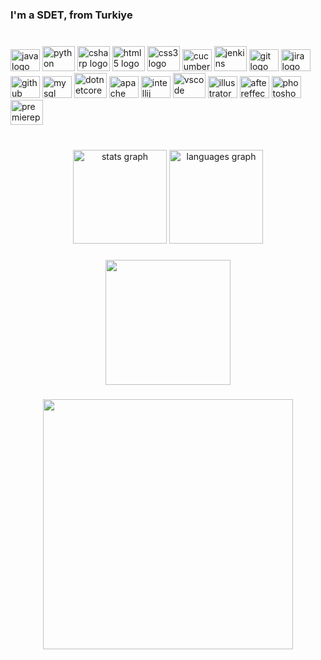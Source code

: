 <h3 align="left">I'm a SDET, from Turkiye</h3>

###

<br clear="both">

<div align="left">
  <img src="https://cdn.jsdelivr.net/gh/devicons/devicon/icons/java/java-original.svg" height="35" width="47" alt="java logo"  />
  <img src="https://cdn.jsdelivr.net/gh/devicons/devicon/icons/python/python-original.svg" height="40" width="52" alt="python logo"  />
  <img src="https://cdn.jsdelivr.net/gh/devicons/devicon/icons/csharp/csharp-original.svg" height="40" width="52" alt="csharp logo"  />
  <img src="https://cdn.jsdelivr.net/gh/devicons/devicon/icons/html5/html5-original.svg" height="40" width="52" alt="html5 logo"  />
  <img src="https://cdn.jsdelivr.net/gh/devicons/devicon/icons/css3/css3-original.svg" height="40" width="52" alt="css3 logo"  />
  <img src="https://cdn.jsdelivr.net/gh/devicons/devicon/icons/cucumber/cucumber-plain.svg" height="35" width="47" alt="cucumber logo"  />
  <img src="https://cdn.jsdelivr.net/gh/devicons/devicon/icons/jenkins/jenkins-original.svg" height="40" width="52" alt="jenkins logo"  />
  <img src="https://cdn.jsdelivr.net/gh/devicons/devicon/icons/git/git-original.svg" height="35" width="47" alt="git logo"  />
  <img src="https://cdn.jsdelivr.net/gh/devicons/devicon/icons/jira/jira-original-wordmark.svg" height="35" width="47" alt="jira logo"  />
  <img src="https://cdn.jsdelivr.net/gh/devicons/devicon/icons/github/github-original.svg" height="35" width="47" alt="github logo"  />
  <img src="https://cdn.jsdelivr.net/gh/devicons/devicon/icons/mysql/mysql-original-wordmark.svg" height="35" width="47" alt="mysql logo"  />
  
   
  <img src="https://cdn.jsdelivr.net/gh/devicons/devicon/icons/dotnetcore/dotnetcore-original.svg" height="40" width="52" alt="dotnetcore logo"  />
  <img src="https://cdn.jsdelivr.net/gh/devicons/devicon/icons/apache/apache-original.svg" height="35" width="47" alt="apache logo"  />
  <img src="https://cdn.jsdelivr.net/gh/devicons/devicon/icons/intellij/intellij-original.svg" height="35" width="47" alt="intellij logo"  />
  <img src="https://cdn.jsdelivr.net/gh/devicons/devicon/icons/vscode/vscode-original.svg" height="40" width="52" alt="vscode logo"  />
  <img src="https://cdn.jsdelivr.net/gh/devicons/devicon/icons/illustrator/illustrator-line.svg" height="35" width="47" alt="illustrator logo"  />
  <img src="https://cdn.jsdelivr.net/gh/devicons/devicon/icons/aftereffects/aftereffects-original.svg" height="35" width="47" alt="aftereffects logo"  />
  <img src="https://cdn.jsdelivr.net/gh/devicons/devicon/icons/photoshop/photoshop-line.svg" height="35" width="47" alt="photoshop logo"  />
  <img src="https://cdn.jsdelivr.net/gh/devicons/devicon/icons/premierepro/premierepro-original.svg" height="40" width="52" alt="premierepro logo"  />
</div>

###

<br clear="both">

<div align="center">
  <img src="https://github-readme-stats.vercel.app/api?hide_title=false&hide_rank=false&show_icons=true&include_all_commits=true&count_private=true&disable_animations=false&theme=github_dark&locale=en&hide_border=false&username=CyhnYldz" height="150" alt="stats graph"  />
  <img src="https://github-readme-stats.vercel.app/api/top-langs?locale=en&hide_title=false&layout=compact&card_width=320&langs_count=5&theme=github_dark&hide_border=false&username=CyhnYldz" height="150" alt="languages graph"  />
</div>

###

<div align="center">
  <img height="200" src="https://c.tenor.com/-buzIaq-QeoAAAAM/code-coding.gif"  />
</div>

###
<div align="center">
  <img height="400" src="https://avatars.githubusercontent.com/u/111140617?v=4"  />
</div>

###
